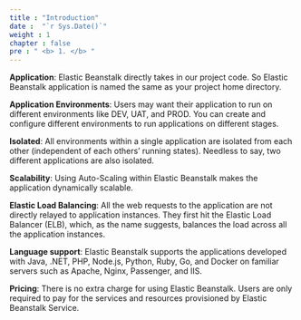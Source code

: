 ```yaml
---
title : "Introduction"
date :  "`r Sys.Date()`" 
weight : 1 
chapter : false
pre : " <b> 1. </b> "
---
```

**Application**: Elastic Beanstalk directly takes in our project code. So Elastic Beanstalk application is named the same as your project home directory.

**Application Environments**: Users may want their application to run on different environments like DEV, UAT, and PROD. You can create and configure different environments to run applications on different stages.

**Isolated**: All environments within a single application are isolated from each other (independent of each others’ running states). Needless to say, two different applications are also isolated.

**Scalability**: Using Auto-Scaling within Elastic Beanstalk makes the application dynamically scalable.

**Elastic Load Balancing**: All the web requests to the application are not directly relayed to application instances. They first hit the Elastic Load Balancer (ELB), which, as the name suggests, balances the load across all the application instances.

**Language support**: Elastic Beanstalk supports the applications developed with Java, .NET, PHP, Node.js, Python, Ruby, Go, and Docker on familiar servers such as Apache, Nginx, Passenger, and IIS.

**Pricing**: There is no extra charge for using Elastic Beanstalk. Users are only required to pay for the services and resources provisioned by Elastic Beanstalk Service.